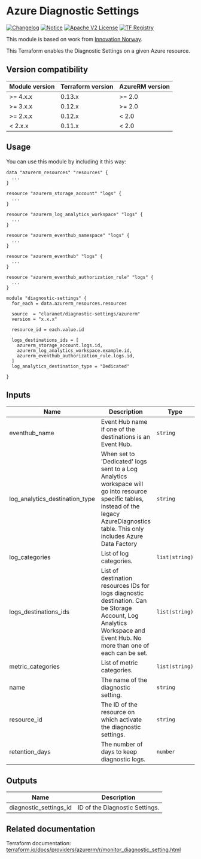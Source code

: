 # Azure Diagnostic Settings
[![Changelog](https://img.shields.io/badge/changelog-release-green.svg)](CHANGELOG.md) [![Notice](https://img.shields.io/badge/notice-copyright-yellow.svg)](NOTICE) [![Apache V2 License](https://img.shields.io/badge/license-Apache%20V2-orange.svg)](LICENSE) [![TF Registry](https://img.shields.io/badge/terraform-registry-blue.svg)](https://registry.terraform.io/modules/claranet/diagnostic-settings/azurerm/)

This module is based on work from [Innovation Norway](https://github.com/InnovationNorway/).

This Terraform enables the Diagnostic Settings on a given Azure resource.

## Version compatibility

| Module version | Terraform version | AzureRM version |
|----------------|-------------------| --------------- |
| >= 4.x.x       | 0.13.x            | >= 2.0          |
| >= 3.x.x       | 0.12.x            | >= 2.0          |
| >= 2.x.x       | 0.12.x            | < 2.0           |
| <  2.x.x       | 0.11.x            | < 2.0           |

## Usage

You can use this module by including it this way:
```hcl
data "azurerm_resources" "resources" {
  ...
}

resource "azurerm_storage_account" "logs" {
  ...
}

resource "azurerm_log_analytics_workspace" "logs" {
  ...
}

resource "azurerm_eventhub_namespace" "logs" {
  ...
}

resource "azurerm_eventhub" "logs" {
  ...
}

resource "azurerm_eventhub_authorization_rule" "logs" {
  ...
}

module "diagnostic-settings" {
  for_each = data.azurerm_resources.resources

  source  = "claranet/diagnostic-settings/azurerm"
  version = "x.x.x"

  resource_id = each.value.id

  logs_destinations_ids = [
    azurerm_storage_account.logs.id,
    azurerm_log_analytics_workspace.example.id,
    azurerm_eventhub_authorization_rule.logs.id,
  ]
  log_analytics_destination_type = "Dedicated"

}
```

## Inputs

| Name | Description | Type | Default | Required |
|------|-------------|------|---------|:--------:|
| eventhub\_name | Event Hub name if one of the destinations is an Event Hub. | `string` | `null` | no |
| log\_analytics\_destination\_type | When set to 'Dedicated' logs sent to a Log Analytics workspace will go into resource specific tables, instead of the legacy AzureDiagnostics table. This only includes Azure Data Factory | `string` | `"AzureDiagnostics"` | no |
| log\_categories | List of log categories. | `list(string)` | `null` | no |
| logs\_destinations\_ids | List of destination resources IDs for logs diagnostic destination. Can be Storage Account, Log Analytics Workspace and Event Hub. No more than one of each can be set. | `list(string)` | n/a | yes |
| metric\_categories | List of metric categories. | `list(string)` | `null` | no |
| name | The name of the diagnostic setting. | `string` | `"default"` | no |
| resource\_id | The ID of the resource on which activate the diagnostic settings. | `string` | n/a | yes |
| retention\_days | The number of days to keep diagnostic logs. | `number` | `30` | no |

## Outputs

| Name | Description |
|------|-------------|
| diagnostic\_settings\_id | ID of the Diagnostic Settings. |

## Related documentation

Terraform documentation: [terraform.io/docs/providers/azurerm/r/monitor_diagnostic_setting.html](https://www.terraform.io/docs/providers/azurerm/r/monitor_diagnostic_setting.html)

